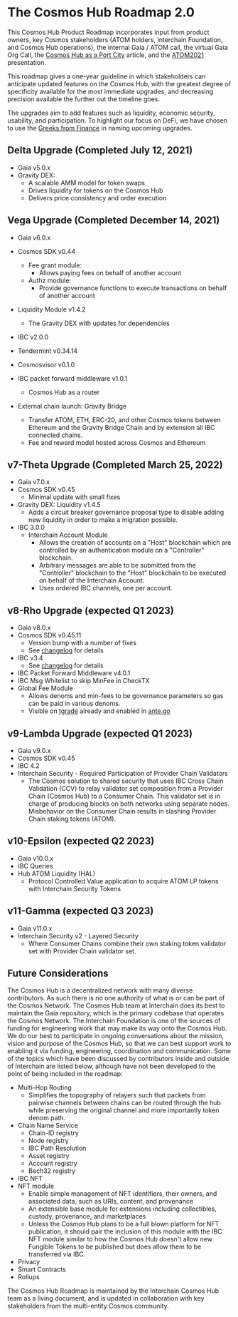 # The Cosmos Hub Roadmap 2.0

This Cosmos Hub Product Roadmap incorporates input from product owners, key Cosmos stakeholders (ATOM holders, Interchain Foundation, and Cosmos Hub operations), the internal Gaia / ATOM call, the virtual Gaia Org Call, the [Cosmos Hub as a Port City](https://blog.cosmos.network/the-cosmos-hub-is-a-port-city-5b7f2d28debf) article, and the [ATOM2021](https://github.com/cosmosdevs/atom2021) presentation.

This roadmap gives a one-year guideline in which stakeholders can anticipate updated features on the Cosmos Hub, with the greatest degree of specificity available for the most immediate upgrades, and decreasing precision available the further out the timeline goes.

The upgrades aim to add features such as liquidity, economic security, usability, and participation. To highlight our focus on DeFi, we have chosen to use the [Greeks from Finance](https://en.wikipedia.org/wiki/Greeks_(finance)) in naming upcoming upgrades.

## Delta Upgrade (Completed July 12, 2021)

- Gaia v5.0.x
- Gravity DEX:
  - A scalable AMM model for token swaps
  - Drives liquidity for tokens on the Cosmos Hub
  - Delivers price consistency and order execution

## Vega Upgrade (Completed December 14, 2021)

- Gaia v6.0.x
- Cosmos SDK v0.44
  - Fee grant module:
    - Allows paying fees on behalf of another account
  - Authz module:
    - Provide governance functions to execute transactions on behalf of another account
- Liquidity Module v1.4.2
  - The Gravity DEX with updates for dependencies
- IBC v2.0.0
- Tendermint v0.34.14
- Cosmosvisor v0.1.0
- IBC packet forward middleware v1.0.1
  - Cosmos Hub as a router

- External chain launch: Gravity Bridge
  - Transfer ATOM, ETH, ERC-20, and other Cosmos tokens between Ethereum and the Gravity Bridge Chain and by extension all IBC connected chains.
  - Fee and reward model hosted across Cosmos and Ethereum

## v7-Theta Upgrade (Completed March 25, 2022)

- Gaia v7.0.x
- Cosmos SDK v0.45
  - Minimal update with small fixes
- Gravity DEX: Liquidity v1.4.5
  - Adds a circuit breaker governance proposal type to disable adding new liquidity in order to make a migration possible.
- IBC 3.0.0
  - Interchain Account Module
    - Allows the creation of accounts on a "Host" blockchain which are controlled by an authentication module on a "Controller" blockchain.
    - Arbitrary messages are able to be submitted from the "Controller" blockchain to the "Host" blockchain to be executed on behalf of the Interchain Account.
    - Uses ordered IBC channels, one per account.

## v8-Rho Upgrade (expected Q1 2023)

- Gaia v8.0.x
- Cosmos SDK v0.45.11
  - Version bump with a number of fixes
  - See [changelog](https://github.com/cosmos/cosmos-sdk/blob/v0.45.11/CHANGELOG.md) for details
- IBC v3.4
  - See [changelog](https://github.com/cosmos/ibc-go/blob/v3.4.0/CHANGELOG.md) for details
- IBC Packet Forward Middleware v4.0.1
- IBC Msg Whitelist to skip MinFee in CheckTX
- Global Fee Module
  - Allows denoms and min-fees to be governance parameters so gas can be paid in various denoms.
  - Visible on [tgrade](https://github.com/confio/tgrade/tree/main/x/globalfee) already and enabled in [ante.go](https://github.com/confio/tgrade/blob/main/app/ante.go#L72-L92)

## v9-Lambda Upgrade (expected Q1 2023)

- Gaia v9.0.x
- Cosmos SDK v0.45
- IBC 4.2
- Interchain Security - Required Participation of Provider Chain Validators
  - The Cosmos solution to shared security that uses IBC Cross Chain Validation (CCV) to relay validator set composition from a Provider Chain (Cosmos Hub) to a Consumer Chain. This validator set is in charge of producing blocks on both networks using separate nodes. Misbehavior on the Consumer Chain results in slashing Provider Chain staking tokens (ATOM).

## v10-Epsilon (expected Q2 2023)

- Gaia v10.0.x
- IBC Queries
- Hub ATOM Liquidity (HAL)
  - Protocol Controlled Value application to acquire ATOM LP tokens with Interchain Security Tokens

## v11-Gamma (expected Q3 2023)

- Gaia v11.0.x
- Interchain Security v2 - Layered Security
  - Where Consumer Chains combine their own staking token validator set with Provider Chain validator set.

## Future Considerations

The Cosmos Hub is a decentralized network with many diverse contributors. As such there is no one authority of what is or can be part of the Cosmos Network. The Cosmos Hub team at Interchain does its best to maintain the Gaia repository, which is the primary codebase that operates the Cosmos Network. The Interchain Foundation is one of the sources of funding for engineering work that may make its way onto the Cosmos Hub. We do our best to participate in ongoing conversations about the mission, vision and purpose of the Cosmos Hub, so that we can best support work to enabling it via funding, engineering, coordination and communication. Some of the topics which have been discussed by contributors inside and outside of Interchain are listed below, although have not been developed to the point of being included in the roadmap:

- Multi-Hop Routing
  - Simplifies the topography of relayers such that packets from pairwise channels between chains can be routed through the hub while preserving the original channel and more importantly token denom path.
- Chain Name Service
  - Chain-ID registry
  - Node registry
  - IBC Path Resolution
  - Asset registry
  - Account registry
  - Bech32 registry
- IBC NFT
- NFT module
  - Enable simple management of NFT identifiers, their owners, and associated data, such as URIs, content, and provenance
  - An extensible base module for extensions including collectibles, custody, provenance, and marketplaces
  - Unless the Cosmos Hub plans to be a full blown platform for NFT publication, it should pair the inclusion of this module with the IBC NFT module similar to how the Cosmos Hub doesn't allow new Fungible Tokens to be published but does allow them to be transferred via IBC.
- Privacy
- Smart Contracts
- Rollups

The Cosmos Hub Roadmap is maintained by the Interchain Cosmos Hub team as a living document, and is updated in collaboration with key stakeholders from the multi-entity Cosmos community.

